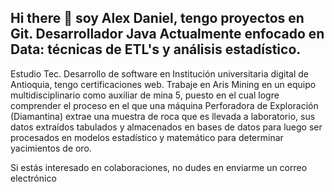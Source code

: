 ## Hi there 👋 soy Alex Daniel, tengo proyectos en Git. Desarrollador Java Actualmente enfocado en Data: técnicas de ETL's y análisis estadístico.

 Estudio Tec. Desarrollo de software en Institución universitaria digital de Antioquia, tengo certificaciones web. Trabaje en Aris Mining en un equipo multidisciplinario como auxiliar de mina 5, puesto en el cual logre comprender el proceso en el que una máquina Perforadora de Exploración (Diamantina) extrae una muestra de roca que es llevada a laboratorio, sus datos extraídos tabulados y almacenados en bases de datos para luego ser procesados en modelos estadístico y matemático para determinar yacimientos de oro.

 Si estás interesado en colaboraciones, no dudes en enviarme un correo electrónico

<!--
**alexdanielbaenayepez/alexdanielbaenayepez** is a ✨ _special_ ✨ repository because its `README.md` (this file) appears on your GitHub profile.

Here are some ideas to get you started:

- 🔭 I’m currently working on ...
- 🌱 I’m currently learning ...
- 👯 I’m looking to collaborate on ...
- 🤔 I’m looking for help with ...
- 💬 Ask me about ...
- 📫 How to reach me: ...
- 😄 Pronouns: ...
- ⚡ Fun fact: ...
-->
